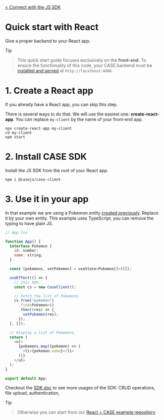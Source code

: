 [< Connect with the JS SDK](connect.md)

# Quick start with React

Give a proper backend to your React app.

> [!Tip]

> This quick start guide focuses exclusively on the **front-end**. To ensure the functionality of this code, your CASE backend must be [installed and served](../install.md) at `http://localhost:4000`.

# 1. Create a React app

If you already have a React app, you can skip this step.

There is several ways to do that. We will use the easiest one: **create-react-app**. You can replace `my-client` by the name of your front-end app.

```
npx create-react-app my-client
cd my-client
npm start
```

# 2. Install CASE SDK

Install the JS SDK from the root of your React app.

```
npm i @casejs/case-client
```

# 3. Use it in your app

In that example we are using a Pokemon entity [created previously](../entities.md). Replace it by your own entity. This example uses TypeScript, you can remove the typing to have plain JS.

```js
// App.tsx

function App() {
  interface Pokemon {
    id: number;
    name: string;
  }

  const [pokemons, setPokemon] = useState<Pokemon[]>([]);

  useEffect(() => {
    // Init SDK.
    const cs = new CaseClient();

    // Fetch the list of Pokemons.
    cs.from("pokemon")
      .find<Pokemon>()
      .then((res) => {
        setPokemon(res);
      });
  }, []);

  // Display a list of Pokemons.
  return (
    <ul>
      {pokemons.map((pokemon) => (
        <li>{pokemon.name}</li>
      ))}
    </ul>
  );
}

export default App;
```

Checkout the [SDK doc](connect.md) to see more usages of the SDK: CRUD operations, file upload, authentication,

> [!Tip]

> Otherwise you can start from our [React + CASE example repository](https://github.com/casejs/front-end-starters)

